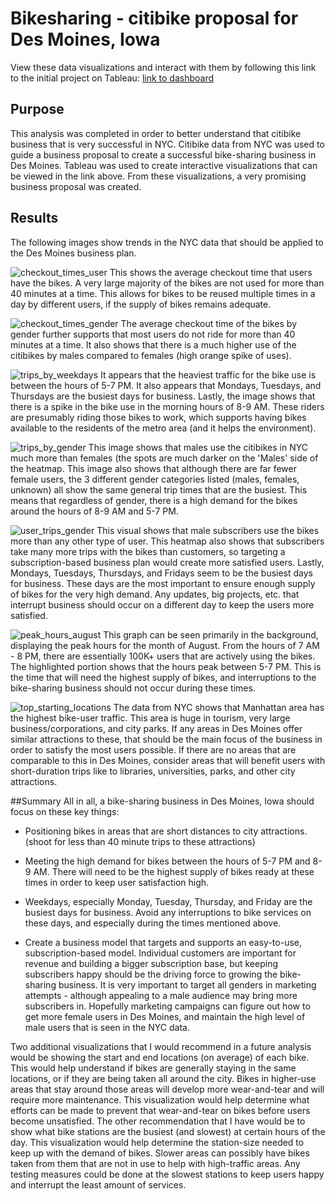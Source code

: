 # Bikesharing - citibike proposal for Des Moines, Iowa

View these data visualizations and interact with them by following this link to the initial project on Tableau: 
[link to dashboard](https://public.tableau.com/app/profile/gwinkelman/viz/citibikechallenge_16651119660020/ChallengeStory?publish=yes)

## Purpose
This analysis was completed in order to better understand that citibike business that is very successful in NYC. Citibike data from NYC was used to guide a business proposal to create a successful bike-sharing business in Des Moines.  Tableau was used to create interactive visualizations that can be viewed in the link above. From these visualizations, a very promising business proposal was created.  

## Results
The following images show trends in the NYC data that should be applied to the Des Moines business plan.


![checkout_times_user](images/checkout_times_user.png)
This shows the average checkout time that users have the bikes. A very large majority of the bikes are not used for more than 40 minutes at a time.  This allows for bikes to be reused multiple times in a day by different users, if the supply of bikes remains adequate.  


![checkout_times_gender](images/checkout_times_gender.png)
The average checkout time of the bikes by gender further supports that most users do not ride for more than 40 minutes at a time.  It also shows that there is a much higher use of the citibikes by males compared to females (high orange spike of uses). 


![trips_by_weekdays](images/trips_by_weekdays.png)
It appears that the heaviest traffic for the bike use is between the hours of 5-7 PM.  It also appears that Mondays, Tuesdays, and Thursdays are the busiest days for business.  Lastly, the image shows that there is a spike in the bike use in the morning hours of 8-9 AM. These riders are presumably riding those bikes to work, which supports having bikes available to the residents of the metro area (and it helps the environment). 


![trips_by_gender](images/trips_by_gender.png)
This image shows that males use the citibikes in NYC much more than females (the spots are much darker on the 'Males' side of the heatmap.  This image also shows that although there are far fewer female users, the 3 different gender categories listed (males, females, unknown) all show the same general trip times that are the busiest.  This means that regardless of gender, there is a high demand for the bikes around the hours of 8-9 AM and 5-7 PM.  


![user_trips_gender](images/user_trips_gender.png)
This visual shows that male subscribers use the bikes more than any other type of user.  This heatmap also shows that subscribers take many more trips with the bikes than customers, so targeting a subscription-based business plan would create more satisfied users.  Lastly, Mondays, Tuesdays, Thursdays, and Fridays seem to be the busiest days for business.  These days are the most important to ensure enough supply of bikes for the very high demand.  Any updates, big projects, etc. that interrupt business should occur on a different day to keep the users more satisfied.  


![peak_hours_august](images/peak_hours_august.png)
This graph can be seen primarily in the background, displaying the peak hours for the month of August.  From the hours of 7 AM - 8 PM, there are essentially 100K+ users that are actively using the bikes.  The highlighted portion shows that the hours peak between 5-7 PM.  This is the time that will need the highest supply of bikes, and interruptions to the bike-sharing business should not occur during these times.  


![top_starting_locations](images/top_starting_locations.png)
The data from NYC shows that Manhattan area has the highest bike-user traffic.  This area is huge in tourism, very large business/corporations, and city parks. If any areas in Des Moines offer similar attractions to these, that should be the main focus of the business in order to satisfy the most users possible. If there are no areas that are comparable to this in Des Moines, consider areas that will benefit users with short-duration trips like to libraries, universities, parks, and other city attractions.  


##Summary
All in all, a bike-sharing business in Des Moines, Iowa should focus on these key things: 
  - Positioning bikes in areas that are short distances to city attractions. (shoot for less than 40 minute trips to these attractions)
  
  - Meeting the high demand for bikes between the hours of 5-7 PM and 8-9 AM. There will need to be the highest supply of bikes ready at these times in   order to keep user satisfaction high.  
  
  - Weekdays, especially Monday, Tuesday, Thursday, and Friday are the busiest days for business.  Avoid any interruptions to bike services on these days, and especially during the times mentioned above. 
  
  - Create a business model that targets and supports an easy-to-use, subscription-based model.  Individual customers are important for revenue and building a bigger subscription base, but keeping subscribers happy should be the driving force to growing the bike-sharing business. It is very important to target all genders in marketing attempts - although appealing to a male audience may bring more subscribers in. Hopefully marketing campaigns can figure out how to get more female users in Des Moines, and maintain the high level of male users that is seen in the NYC data.  

Two additional visualizations that I would recommend in a future analysis would be showing the start and end locations (on average) of each bike.  This would help understand if bikes are generally staying in the same locations, or if they are being taken all around the city.  Bikes in higher-use areas that stay around those areas will develop more wear-and-tear and will require more maintenance.  This visualization would help determine what efforts can be made to prevent that wear-and-tear on bikes before users become unsatisfied.  The other recommendation that I have would be to show what bike stations are the busiest (and slowest) at certain hours of the day.  This visualization would help determine the station-size needed to keep up with the demand of bikes. Slower areas can possibly have bikes taken from them that are not in use to help with high-traffic areas.  Any testing measures could be done at the slowest stations to keep users happy and interrupt the least amount of services.  
